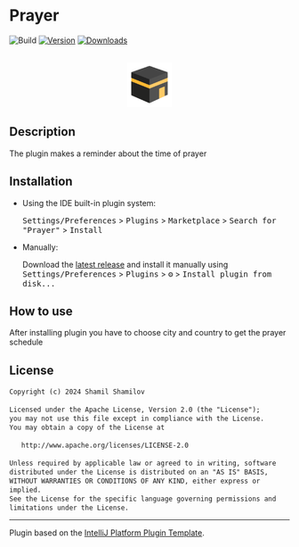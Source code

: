 # Prayer

![Build](https://github.com/shamillov/Prayer/workflows/Build/badge.svg)
[![Version](https://img.shields.io/jetbrains/plugin/v/23662-prayer.svg)](https://plugins.jetbrains.com/plugin/23662-prayer)
[![Downloads](https://img.shields.io/jetbrains/plugin/d/23662-prayer.svg)](https://plugins.jetbrains.com/plugin/23662-prayer)

<br />
<div align="center">
  <a href="https://github.com/shamillov/Prayer">
    <img src="src/main/resources/META-INF/pluginIcon.svg" alt="Logo" width="80" height="80">
  </a>
</div>

## Description
<!-- Plugin description -->
The plugin makes a reminder about the time of prayer
<!-- Plugin description end -->

## Installation

- Using the IDE built-in plugin system:
  
  <kbd>Settings/Preferences</kbd> > <kbd>Plugins</kbd> > <kbd>Marketplace</kbd> > <kbd>Search for "Prayer"</kbd> >
  <kbd>Install</kbd>
  
- Manually:

  Download the [latest release](https://github.com/shamillov/Prayer/releases/latest) and install it manually using
  <kbd>Settings/Preferences</kbd> > <kbd>Plugins</kbd> > <kbd>⚙️</kbd> > <kbd>Install plugin from disk...</kbd>

## How to use

After installing plugin you have to choose city and country to get the prayer schedule

[template]: https://github.com/JetBrains/intellij-platform-plugin-template
[docs:plugin-description]: https://plugins.jetbrains.com/docs/intellij/plugin-user-experience.html#plugin-description-and-presentation

## License

```
Copyright (c) 2024 Shamil Shamilov

Licensed under the Apache License, Version 2.0 (the "License");
you may not use this file except in compliance with the License.
You may obtain a copy of the License at

   http://www.apache.org/licenses/LICENSE-2.0

Unless required by applicable law or agreed to in writing, software
distributed under the License is distributed on an "AS IS" BASIS,
WITHOUT WARRANTIES OR CONDITIONS OF ANY KIND, either express or implied.
See the License for the specific language governing permissions and
limitations under the License.
```

---
Plugin based on the [IntelliJ Platform Plugin Template][template].